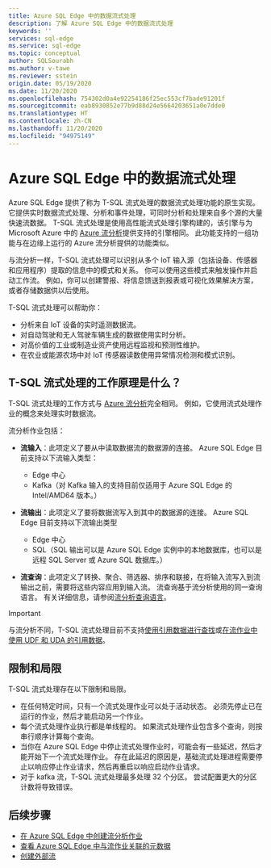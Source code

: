 ```yaml
---
title: Azure SQL Edge 中的数据流式处理
description: 了解 Azure SQL Edge 中的数据流式处理
keywords: ''
services: sql-edge
ms.service: sql-edge
ms.topic: conceptual
author: SQLSourabh
ms.author: v-tawe
ms.reviewer: sstein
origin.date: 05/19/2020
ms.date: 11/20/2020
ms.openlocfilehash: 754302d0a4e92254186f25ec553cf7bade91201f
ms.sourcegitcommit: eab8930852e77b9d88d24e5664203651a0e7dde0
ms.translationtype: HT
ms.contentlocale: zh-CN
ms.lasthandoff: 11/20/2020
ms.locfileid: "94975149"
---
```

# <a name="data-streaming-in-azure-sql-edge"></a>Azure SQL Edge 中的数据流式处理

Azure SQL Edge 提供了称为 T-SQL 流式处理的数据流式处理功能的原生实现。 它提供实时数据流式处理、分析和事件处理，可同时分析和处理来自多个源的大量快速流数据。 T-SQL 流式处理是使用高性能流式处理引擎构建的，该引擎与为 Microsoft Azure 中的 [Azure 流分析](../stream-analytics/stream-analytics-introduction.md)提供支持的引擎相同。 此功能支持的一组功能与在边缘上运行的 Azure 流分析提供的功能类似。

与流分析一样，T-SQL 流式处理可以识别从多个 IoT 输入源（包括设备、传感器和应用程序）提取的信息中的模式和关系。 你可以使用这些模式来触发操作并启动工作流。 例如，你可以创建警报、将信息馈送到报表或可视化效果解决方案，或者存储数据供以后使用。 

T-SQL 流式处理可以帮助你：

* 分析来自 IoT 设备的实时遥测数据流。
* 对自动驾驶和无人驾驶车辆生成的数据使用实时分析。
* 对高价值的工业或制造业资产使用远程监视和预测性维护。
* 在农业或能源农场中对 IoT 传感器读数使用异常情况检测和模式识别。

## <a name="how-does-t-sql-streaming-work"></a>T-SQL 流式处理的工作原理是什么？

T-SQL 流式处理的工作方式与 [Azure 流分析](../stream-analytics/stream-analytics-introduction.md#how-does-stream-analytics-work)完全相同。 例如，它使用流式处理作业的概念来处理实时数据流。 

流分析作业包括：

- **流输入**：此项定义了要从中读取数据流的数据源的连接。 Azure SQL Edge 目前支持以下流输入类型：
    - Edge 中心
    - Kafka（对 Kafka 输入的支持目前仅适用于 Azure SQL Edge 的 Intel/AMD64 版本。）

- **流输出**：此项定义了要将数据流写入到其中的数据源的连接。 Azure SQL Edge 目前支持以下流输出类型
    - Edge 中心
    - SQL（SQL 输出可以是 Azure SQL Edge 实例中的本地数据库，也可以是远程 SQL Server 或 Azure SQL 数据库。） 

- **流查询**：此项定义了转换、聚合、筛选器、排序和联接，在将输入流写入到流输出之前，需要将这些内容应用到输入流。 流查询基于流分析使用的同一查询语言。 有关详细信息，请参阅[流分析查询语言](https://docs.microsoft.com/stream-analytics-query/stream-analytics-query-language-reference?)。

> [!IMPORTANT]
> 与流分析不同，T-SQL 流式处理目前不支持[使用引用数据进行查找](../stream-analytics/stream-analytics-use-reference-data.md)或[在流作业中使用 UDF 和 UDA 的引用数据](../stream-analytics/streaming-technologies.md#you-want-to-write-udfs-udas-and-custom-deserializers-in-a-language-other-than-javascript-or-c)。

<!-- > [!NOTE]
> T-SQL streaming only supports a subset of the language surface area supported by Stream Analytics. For more information, see [Stream Analytics Query Language](https://docs.microsoft.com/stream-analytics-query/stream-analytics-query-language-reference).-->

## <a name="limitations-and-restrictions"></a>限制和局限

T-SQL 流式处理存在以下限制和局限。 

- 在任何特定时间，只有一个流式处理作业可以处于活动状态。 必须先停止已在运行的作业，然后才能启动另一个作业。
- 每个流式处理作业执行都是单线程的。 如果流式处理作业包含多个查询，则按串行顺序计算每个查询。
- 当你在 Azure SQL Edge 中停止流式处理作业时，可能会有一些延迟，然后才能开始下一个流式处理作业。 存在此延迟的原因是，基础流式处理进程需要停止以响应停止作业请求，然后再重启以响应启动作业请求。 
- 对于 kafka 流，T-SQL 流式处理最多处理 32 个分区。 尝试配置更大的分区计数将导致错误。 

## <a name="next-steps"></a>后续步骤

- [在 Azure SQL Edge 中创建流分析作业](create-stream-analytics-job.md)
- [查看 Azure SQL Edge 中与流作业关联的元数据](streaming-catalog-views.md)
- [创建外部流](create-external-stream-transact-sql.md)
